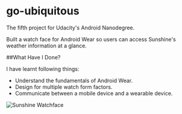 # go-ubiquitous
The fifth project for Udacity's Android Nanodegree.

Built a watch face for Android Wear so users can access Sunshine's weather information at a glance.

##What Have I Done?

I have learnt following things:

* Understand the fundamentals of Android Wear.
* Design for multiple watch form factors.
* Communicate between a mobile device and a wearable device.

![Sunshine Watchface](wear-sunshine/src/main/res/drawable-nodpi/preview_digital.png)